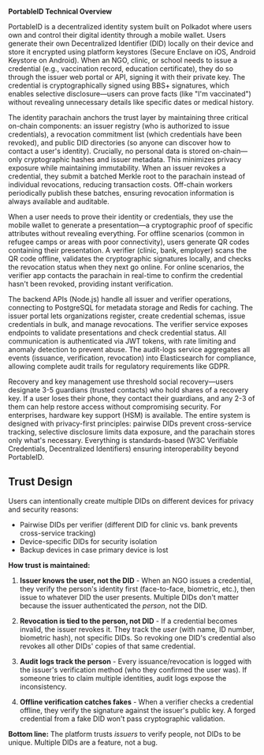 **PortableID Technical Overview**

PortableID is a decentralized identity system built on Polkadot where users own and control their digital identity through a mobile wallet. Users generate their own Decentralized Identifier (DID) locally on their device and store it encrypted using platform keystores (Secure Enclave on iOS, Android Keystore on Android). When an NGO, clinic, or school needs to issue a credential (e.g., vaccination record, education certificate), they do so through the issuer web portal or API, signing it with their private key. The credential is cryptographically signed using BBS+ signatures, which enables selective disclosure—users can prove facts (like "I'm vaccinated") without revealing unnecessary details like specific dates or medical history.

The identity parachain anchors the trust layer by maintaining three critical on-chain components: an issuer registry (who is authorized to issue credentials), a revocation commitment list (which credentials have been revoked), and public DID directories (so anyone can discover how to contact a user's identity). Crucially, no personal data is stored on-chain—only cryptographic hashes and issuer metadata. This minimizes privacy exposure while maintaining immutability. When an issuer revokes a credential, they submit a batched Merkle root to the parachain instead of individual revocations, reducing transaction costs. Off-chain workers periodically publish these batches, ensuring revocation information is always available and auditable.

When a user needs to prove their identity or credentials, they use the mobile wallet to generate a presentation—a cryptographic proof of specific attributes without revealing everything. For offline scenarios (common in refugee camps or areas with poor connectivity), users generate QR codes containing their presentation. A verifier (clinic, bank, employer) scans the QR code offline, validates the cryptographic signatures locally, and checks the revocation status when they next go online. For online scenarios, the verifier app contacts the parachain in real-time to confirm the credential hasn't been revoked, providing instant verification.

The backend APIs (Node.js) handle all issuer and verifier operations, connecting to PostgreSQL for metadata storage and Redis for caching. The issuer portal lets organizations register, create credential schemas, issue credentials in bulk, and manage revocations. The verifier service exposes endpoints to validate presentations and check credential status. All communication is authenticated via JWT tokens, with rate limiting and anomaly detection to prevent abuse. The audit-logs service aggregates all events (issuance, verification, revocation) into Elasticsearch for compliance, allowing complete audit trails for regulatory requirements like GDPR.

Recovery and key management use threshold social recovery—users designate 3-5 guardians (trusted contacts) who hold shares of a recovery key. If a user loses their phone, they contact their guardians, and any 2-3 of them can help restore access without compromising security. For enterprises, hardware key support (HSM) is available. The entire system is designed with privacy-first principles: pairwise DIDs prevent cross-service tracking, selective disclosure limits data exposure, and the parachain stores only what's necessary. Everything is standards-based (W3C Verifiable Credentials, Decentralized Identifiers) ensuring interoperability beyond PortableID.

## Trust Design

Users can intentionally create multiple DIDs on different devices for privacy and security reasons:
- Pairwise DIDs per verifier (different DID for clinic vs. bank prevents cross-service tracking)
- Device-specific DIDs for security isolation
- Backup devices in case primary device is lost

**How trust is maintained:**

1. **Issuer knows the user, not the DID** - When an NGO issues a credential, they verify the person's identity first (face-to-face, biometric, etc.), then issue to whatever DID the user presents. Multiple DIDs don't matter because the issuer authenticated the *person*, not the DID.

2. **Revocation is tied to the person, not DID** - If a credential becomes invalid, the issuer revokes it. They track the *user* (with name, ID number, biometric hash), not specific DIDs. So revoking one DID's credential also revokes all other DIDs' copies of that same credential.

3. **Audit logs track the person** - Every issuance/revocation is logged with the issuer's verification method (who they confirmed the user was). If someone tries to claim multiple identities, audit logs expose the inconsistency.

4. **Offline verification catches fakes** - When a verifier checks a credential offline, they verify the signature against the issuer's public key. A forged credential from a fake DID won't pass cryptographic validation.

**Bottom line:** The platform trusts *issuers* to verify people, not DIDs to be unique. Multiple DIDs are a feature, not a bug.